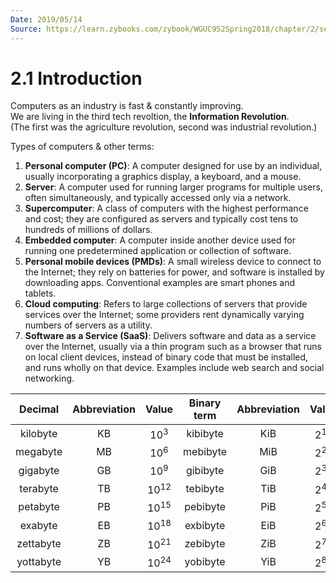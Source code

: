 ```yaml
---
Date: 2019/05/14
Source: https://learn.zybooks.com/zybook/WGUC952Spring2018/chapter/2/section/1
---
```


# 2.1 Introduction

Computers as an industry is fast & constantly improving.  
We are living in the third tech revoltion, the **Information Revolution**.  
(The first was the agriculture revolution, second was industrial revolution.)

Types of computers & other terms:

1. **Personal computer (PC)**: A computer designed for use by an individual, usually incorporating a graphics display, a keyboard, and a mouse.
2. **Server**: A computer used for running larger programs for multiple users, often simultaneously, and typically accessed only via a network.
3. **Supercomputer**: A class of computers with the highest performance and cost; they are configured as servers and typically cost tens to hundreds of millions of dollars.
4. **Embedded computer**: A computer inside another device used for running one predetermined application or collection of software.
5. **Personal mobile devices (PMDs)**: A small wireless device to connect to the Internet; they rely on batteries for power, and software is installed by downloading apps. Conventional examples are smart phones and tablets.
6. **Cloud computing**: Refers to large collections of servers that provide services over the Internet; some providers rent dynamically varying numbers of servers as a utility.
7. **Software as a Service (SaaS)**: Delivers software and data as a service over the Internet, usually via a thin program such as a browser that runs on local client devices, instead of binary code that must be installed, and runs wholly on that device. Examples include web search and social networking.

|  Decimal  | Abbreviation |   Value   | Binary term | Abbreviation |  Value   | % Larger |
| :-------: | :----------: | :-------: | :---------: | :----------: | :------: | :------: |
| kilobyte  |      KB      | $10^{3}$  |  kibibyte   |     KiB      | $2^{10}$ |    2%    |
| megabyte  |      MB      | $10^{6}$  |  mebibyte   |     MiB      | $2^{20}$ |    5%    |
| gigabyte  |      GB      | $10^{9}$  |  gibibyte   |     GiB      | $2^{30}$ |    7%    |
| terabyte  |      TB      | $10^{12}$ |  tebibyte   |     TiB      | $2^{40}$ |   10%    |
| petabyte  |      PB      | $10^{15}$ |  pebibyte   |     PiB      | $2^{50}$ |   13%    |
|  exabyte  |      EB      | $10^{18}$ |  exbibyte   |     EiB      | $2^{60}$ |   15%    |
| zettabyte |      ZB      | $10^{21}$ |  zebibyte   |     ZiB      | $2^{70}$ |   18%    |
| yottabyte |      YB      | $10^{24}$ |  yobibyte   |     YiB      | $2^{80}$ |   21%    |
